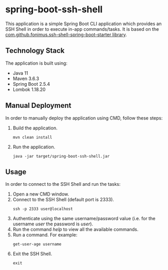 # spring-boot-ssh-shell
This application is a simple Spring Boot CLI application which provides an SSH Shell in order to execute in-app commands/tasks. It is based on the [com.github.fonimus.ssh-shell-spring-boot-starter library](https://github.com/fonimus/ssh-shell-spring-boot).

## Technology Stack
The application is built using:
- Java 11
- Maven 3.6.3
- Spring Boot 2.5.4
- Lombok 1.18.20

## Manual Deployment
In order to manually deploy the application using CMD, follow these steps:
1. Build the application.
    ```
    mvn clean install
    ```
2. Run the application.
    ```
    java -jar target/spring-boot-ssh-shell.jar
    ```

## Usage
In order to connect to the SSH Shell and run the tasks:
1. Open a new CMD window.
2. Connect to the SSH Shell (default port is 2333).
    ```
    ssh -p 2333 user@localhost
    ```
3. Authenticate using the same username/password value (i.e. for the username _user_ the password is _user_).
4. Run the command _help_ to view all the available commands.
5. Run a command. For example:
    ```
    get-user-age username
    ```
6. Exit the SSH Shell.
    ```
    exit
    ```